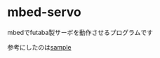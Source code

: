 mbed-servo
==========

mbedでfutaba製サーボを動作させるプログラムです

参考にしたのは[sample](http://www.futaba.co.jp/robot/download/sample_programs)
